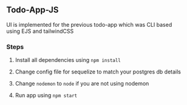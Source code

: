 ## Todo-App-JS

UI is implemented for the previous todo-app which was CLI based<br>
using EJS and tailwindCSS

### Steps

1. Install all dependencies using
   `npm install`

2. Change config file for sequelize to match your postgres db details

3. Change `nodemon` to `node`
   if you are not using nodemon

4. Run app using `npm start`
